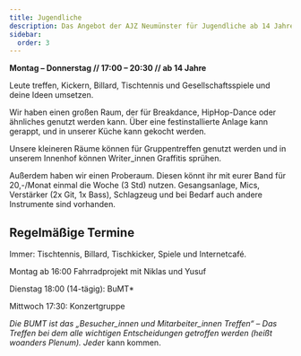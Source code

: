 ```yaml
---
title: Jugendliche
description: Das Angebot der AJZ Neumünster für Jugendliche ab 14 Jahren.
sidebar:
  order: 3
---
```


**Montag – Donnerstag // 17:00 – 20:30 // ab 14 Jahre**

Leute treffen, Kickern, Billard, Tischtennis und Gesellschaftsspiele und deine Ideen umsetzen.

Wir haben einen großen Raum, der für Breakdance, HipHop-Dance oder ähnliches genutzt werden kann. Über eine festinstallierte Anlage kann gerappt, und in unserer Küche kann gekocht werden.

Unsere kleineren Räume können für Gruppentreffen genutzt werden und in unserem Innenhof können Writer_innen Graffitis sprühen.

Außerdem haben wir einen Proberaum. Diesen könnt ihr mit eurer Band für 20,-/Monat einmal die Woche (3 Std) nutzen. Gesangsanlage, Mics, Verstärker (2x Git, 1x Bass), Schlagzeug und bei Bedarf auch andere Instrumente sind vorhanden.

## Regelmäßige Termine

Immer: Tischtennis, Billard, Tischkicker, Spiele und Internetcafé.

Montag ab 16:00 Fahrradprojekt mit Niklas und Yusuf

Dienstag 18:00 (14-tägig): BuMT\*

Mittwoch 17:30: Konzertgruppe

*Die BUMT ist das „Besucher_innen und Mitarbeiter_innen Treffen“ – Das Treffen bei dem alle wichtigen Entscheidungen getroffen werden (heißt woanders Plenum). Jede*r kann kommen.
